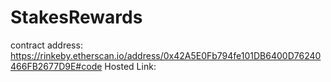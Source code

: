 # StakesRewards


contract address: https://rinkeby.etherscan.io/address/0x42A5E0Fb794fe101DB6400D76240466FB2677D9E#code
Hosted Link: 
